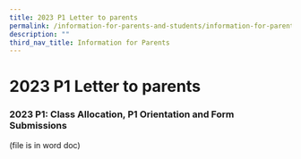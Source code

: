 ```yaml
---
title: 2023 P1 Letter to parents
permalink: /information-for-parents-and-students/information-for-parents/2023-p1-letter-to-parents/
description: ""
third_nav_title: Information for Parents
---
```

# **2023 P1 Letter to parents**

### 2023 P1: Class Allocation, P1 Orientation and Form Submissions

(file is in word doc)
